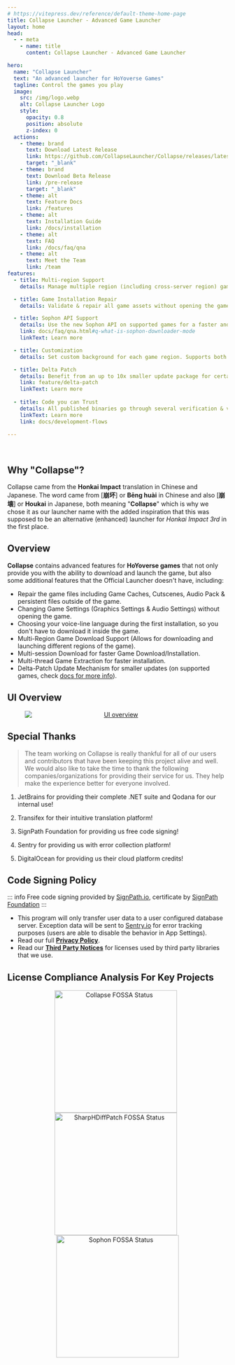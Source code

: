 ```yaml
---
# https://vitepress.dev/reference/default-theme-home-page
title: Collapse Launcher - Advanced Game Launcher
layout: home
head:
  - - meta
    - name: title
      content: Collapse Launcher - Advanced Game Launcher

hero:
  name: "Collapse Launcher"
  text: "An advanced launcher for HoYoverse Games"
  tagline: Control the games you play
  image:
    src: /img/logo.webp
    alt: Collapse Launcher Logo
    style:
      opacity: 0.8
      position: absolute
      z-index: 0
  actions:
    - theme: brand
      text: Download Latest Release
      link: https://github.com/CollapseLauncher/Collapse/releases/latest
      target: "_blank"
    - theme: brand
      text: Download Beta Release
      link: /pre-release
      target: "_blank"
    - theme: alt
      text: Feature Docs
      link: /features
    - theme: alt
      text: Installation Guide
      link: /docs/installation
    - theme: alt
      text: FAQ
      link: /docs/faq/qna
    - theme: alt
      text: Meet the Team
      link: /team
features:
  - title: Multi-region Support
    details: Manage multiple region (including cross-server region) games.

  - title: Game Installation Repair
    details: Validate & repair all game assets without opening the game itself.

  - title: Sophon API Support
    details: Use the new Sophon API on supported games for a faster and smaller game download and update experience.
    link: docs/faq/qna.html#q-what-is-sophon-downloader-mode
    linkText: Learn more

  - title: Customization
    details: Set custom background for each game region. Supports both still image and video formats.

  - title: Delta Patch
    details: Benefit from an up to 10x smaller update package for certain region by utilizing HDiffZ folder comparison method.
    link: feature/delta-patch
    linkText: Learn more
    
  - title: Code you can Trust
    details: All published binaries go through several verification & validation steps by the core development team and are code-signed (courtesy of SignPath) before being published to users, guaranteeing a safe experience for all.
    linkText: Learn more
    link: docs/development-flows
    
---
```

<script setup>
  import './index.css'
  import vtuberLogo from './scripts/index.logo.vue';
  import JetBrainsLogo from './scripts/JetBrainsLogo.vue';
  import TransifexLogo from './scripts/TransifexLogo.vue';
  import SignPathLogo from './scripts/SignPathLogo.vue';
  import SentryLogo from './scripts/SentryLogo.vue';
  import footerHi from './scripts/footer.vue';
  import copyright from './scripts/copyright.vue';
  import DigitalOceanLogo from './scripts/DigitalOceanLogo.vue';

  if (typeof document !== 'undefined') {
    document.title = "Collapse Launcher - Advanced Game Launcher";
  }
</script>

&nbsp;
&nbsp;

<vtuberLogo />

## Why "Collapse"?

Collapse came from the **Honkai Impact** translation in Chinese and Japanese. The word came from [**崩坏**] or **Bēng huài** in Chinese and also [**崩壊**] or **Houkai** in Japanese, both meaning "**Collapse**" which is why we chose it as our launcher name with the added inspiration that this was supposed to be an alternative (enhanced) launcher for *Honkai Impact 3rd* in the first place.

## Overview

**Collapse** contains advanced features for **HoYoverse games** that not only provide you with the ability to download and launch the game, but also some additional features that the Official Launcher doesn't have, including:

* Repair the game files including Game Caches, Cutscenes, Audio Pack & persistent files outside of the game.
* Changing Game Settings (Graphics Settings & Audio Settings) without opening the game.
* Choosing your voice-line language during the first installation, so you don't have to download it inside the game.
* Multi-Region Game Download Support (Allows for downloading and launching different regions of the game).
* Multi-session Download for faster Game Download/Installation.
* Multi-thread Game Extraction for faster installation.
* Delta-Patch Update Mechanism for smaller updates (on supported games, check [docs for more info](feature/delta-patch)).

## UI Overview

<figure style="text-align: center">
  <a href="/img/ui-overview.webp" target="_blank">
    <img src='/img/ui-overview-small.webp' srcset="/img/ui-overview-small.webp 1x, /img/ui-overview.webp 2x" title="UI overview" alt="UI overview" loading="lazy" style="display: block; margin: 0 auto;" width="auto">
  </a>
</figure>

## Special Thanks
>
> The team working on Collapse is really thankful for all of our users and contributors that have been keeping this project alive and well. We would also like to take the time to thank the following companies/organizations for providing their service for us. They help make the experience better for everyone involved.

1. JetBrains for providing their complete .NET suite and Qodana for our internal use!

<div align="center"><JetBrainsLogo /></div>

2. Transifex for their intuitive translation platform!

<div align="center"><TransifexLogo /></div>

3. SignPath Foundation for providing us free code signing!

<div align="center"><SignPathLogo /></div>

4. Sentry for providing us with error collection platform!

<div align="center"><SentryLogo /></div>

5. DigitalOcean for providing us their cloud platform credits!

<div align="center"><DigitalOceanLogo /></div>

## Code Signing Policy

::: info
Free code signing provided by [SignPath.io], certificate by [SignPath Foundation]
:::
* This program will only transfer user data to a user configured database server. Exception data will be sent to [Sentry.io] for error tracking purposes (users are able to disable the behavior in App Settings).
* Read our full [**Privacy Policy**](https://github.com/CollapseLauncher/Collapse/blob/main/PRIVACY.md).
* Read our [**Third Party Notices**](https://github.com/CollapseLauncher/Collapse/blob/main/THIRD_PARTY_NOTICES.md) for licenses used by third party libraries that we use.

[SignPath Foundation]:https://signpath.org
[SignPath.io]:https://signpath.io
[Sentry.io]:https://sentry.io

## License Compliance Analysis For Key Projects

<p align="center" style="vertical-align: top;">
    <a href="https://app.fossa.com/projects/git%2Bgithub.com%2FCollapseLauncher%2FCollapse?ref=badge_large&issueType=license" target="_blank" style="display: inline-block; vertical-align: top;">
        <img src="https://app.fossa.com/api/projects/git%2Bgithub.com%2FCollapseLauncher%2FCollapse.svg?type=large&issueType=license" title="Collapse FOSSA Status" alt="Collapse FOSSA Status" width=280 loading="lazy"/>
    </a>
    &nbsp;
    <a href="https://app.fossa.com/projects/git%2Bgithub.com%2FCollapseLauncher%2FSharpHDiffPatch.Core?ref=badge_large&issueType=license" target="_blank" style="display: inline-block; vertical-align: top;">
        <img src="https://app.fossa.com/api/projects/git%2Bgithub.com%2FCollapseLauncher%2FSharpHDiffPatch.Core.svg?type=large&issueType=license" 
        title="SharpHDiffPatch FOSSA Status" alt="SharpHDiffPatch FOSSA Status" width=280 loading="lazy"/>
    </a>
    &nbsp;
    <a href="https://app.fossa.com/projects/git%2Bgithub.com%2FCollapseLauncher%2FHi3Helper.Sophon?ref=badge_large&issueType=license" target="_blank" style="display: inline-block; vertical-align: top;">
        <img src="https://app.fossa.com/api/projects/git%2Bgithub.com%2FCollapseLauncher%2FHi3Helper.Sophon.svg?type=large&issueType=license" title="Sophon FOSSA Status" alt="Sophon FOSSA Status" width=280 loading="lazy"/>
    </a>
</p>

<footerHi />
<copyright />
